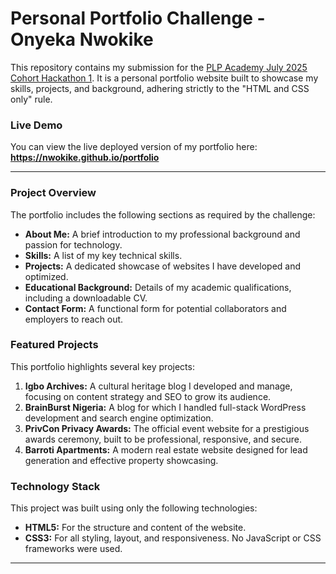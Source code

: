 # Personal Portfolio Challenge - Onyeka Nwokike

This repository contains my submission for the [PLP Academy July 2025 Cohort Hackathon 1](https://github.com/MuriithiEric/July2025Cohort-Hackathon1?tab=readme-ov-file). It is a personal portfolio website built to showcase my skills, projects, and background, adhering strictly to the "HTML and CSS only" rule.

### Live Demo

You can view the live deployed version of my portfolio here: **https://nwokike.github.io/portfolio**

---

### Project Overview

The portfolio includes the following sections as required by the challenge:

-   **About Me:** A brief introduction to my professional background and passion for technology.
-   **Skills:** A list of my key technical skills.
-   **Projects:** A dedicated showcase of websites I have developed and optimized.
-   **Educational Background:** Details of my academic qualifications, including a downloadable CV.
-   **Contact Form:** A functional form for potential collaborators and employers to reach out.

### Featured Projects

This portfolio highlights several key projects:

1.  **Igbo Archives:** A cultural heritage blog I developed and manage, focusing on content strategy and SEO to grow its audience.
2.  **BrainBurst Nigeria:** A blog for which I handled full-stack WordPress development and search engine optimization.
3.  **PrivCon Privacy Awards:** The official event website for a prestigious awards ceremony, built to be professional, responsive, and secure.
4.  **Barroti Apartments:** A modern real estate website designed for lead generation and effective property showcasing.

### Technology Stack

This project was built using only the following technologies:

-   **HTML5:** For the structure and content of the website.
-   **CSS3:** For all styling, layout, and responsiveness. No JavaScript or CSS frameworks were used.

---
